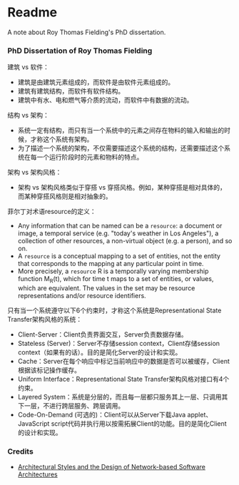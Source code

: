 # Readme
A note about Roy Thomas Fielding's PhD dissertation.

### PhD Dissertation of Roy Thomas Fielding

建筑 vs 软件：
- 建筑是由建筑元素组成的，而软件是由软件元素组成的。
- 建筑有建筑结构，而软件有软件结构。
- 建筑中有水、电和燃气等介质的流动，而软件中有数据的流动。

结构 vs 架构：
- 系统一定有结构，而只有当一个系统中的元素之间存在物料的输入和输出的时候，才称这个系统有架构。
- 为了描述一个系统的架构，不仅需要描述这个系统的结构，还需要描述这个系统在每一个运行阶段时的元素和物料的特点。

架构 vs 架构风格：
- 架构 vs 架构风格类似于穿搭 vs 穿搭风格。例如，某种穿搭是相对具体的，而某种穿搭风格则是相对抽象的。

菲尔丁对术语resource的定义：
- Any information that can be named can be a `resource`: a document or image, a temporal service (e.g. "today's weather in Los Angeles"), a collection of other resources, a non-virtual object (e.g. a person), and so on.
- A `resource` is a conceptual mapping to a set of entities, not the entity that corresponds to the mapping at any particular point in time.
- More precisely, a `resource` R is a temporally varying membership function M<sub>R</sub>(t), which for time t maps to a set of entities, or values, which are equivalent. The values in the set may be resource representations and/or resource identifiers.

只有当一个系统遵守以下6个约束时，才称这个系统是Representational State Transfer架构风格的系统：
- Client-Server：Client负责界面交互，Server负责数据存储。
- Stateless (Server)：Server不存储session context，Client存储session context（如果有的话）。目的是简化Server的设计和实现。
- Cache：Server在每个响应中标记当前响应中的数据是否可以被缓存，Client根据该标记操作缓存。
- Uniform Interface：Representational State Transfer架构风格对接口有4个约束。
- Layered System：系统是分层的，而且每一层都只服务其上一层、只调用其下一层，不进行跨层服务、跨层调用。
- Code-On-Demand (可选的)：Client可以从Server下载Java applet、JavaScript script代码并执行用以按需拓展Client的功能。目的是简化Client的设计和实现。

### Credits
- [Architectural Styles and the Design of Network-based Software Architectures](https://ics.uci.edu/~fielding/pubs/dissertation/top.htm)
